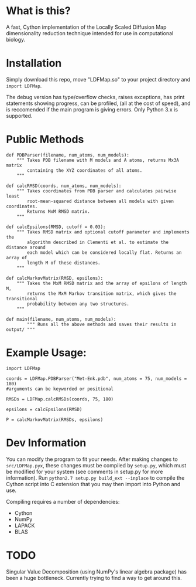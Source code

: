 # What is this?
A fast, Cython implementation of the Locally Scaled Diffusion Map
dimensionality reduction technique intended for use in computational biology.

# Installation
Simply download this repo, move "LDFMap.so" to your project directory and `import LDFMap`. 

The debug version has type/overflow checks, raises exceptions, has print statements showing progress, can be profiled, (all at the cost of speed), and is reccomended if the main program is giving errors. Only Python 3.x is supported.

# Public Methods
```cython
def PDBParser(filename, num_atoms, num_models):
    """ Takes PDB filename with M models and A atoms, returns Mx3A matrix
	    containing the XYZ coordinates of all atoms.
	"""

def calcRMSD(coords, num_atoms, num_models):
    """ Takes coordinates from PDB parser and calculates pairwise least 
    	root-mean-squared distance between all models with given coordinates.
    	Returns MxM RMSD matrix.   
    """

def calcEpsilons(RMSD, cutoff = 0.03):
    """ Takes RMSD matrix and optional cutoff parameter and implements the 
    	algorithm described in Clementi et al. to estimate the distance around
    	each model which can be considered locally flat. Returns an array of 
    	length M of these distances.
    """

def calcMarkovMatrix(RMSD, epsilons):
	""" Takes the MxM RMSD matrix and the array of epsilons of length M,
		returns the MxM Markov transition matrix, which gives the transitional
		probability between any two structures.
	"""

def main(filename, num_atoms, num_models):
        """ Runs all the above methods and saves their results in output/ """
```

# Example Usage:
```cython
import LDFMap

coords = LDFMap.PDBParser("Met-Enk.pdb", num_atoms = 75, num_models = 180) 
#arguments can be keyworded or positional

RMSDs = LDFMap.calcRMSDs(coords, 75, 180)

epsilons = calcEpsilons(RMSD)

P = calcMarkovMatrix(RMSDs, epsilons)
```

# Dev Information
You can modify the program to fit your needs. After making changes to `src/LDFMap.pyx`, these changes must
be compiled by `setup.py`, which must be modified for your system (see comments in setup.py for more information). Run `python2.7 setup.py build_ext --inplace` to compile the Cython script into C extension that you may then import into Python and use.

Compiling requires a number of dependencies:

* 	Cython
* 	NumPy
* 	LAPACK
* 	BLAS

# TODO
Singular Value Decomposition (using NumPy's linear algebra package) has been a huge bottleneck. Currently trying to find a way to get around this.


